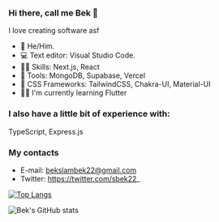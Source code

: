 ### Hi there, call me Bek 👋
I love creating software asf

- 👦 He/Him.
- 💻 Text editor: Visual Studio Code.
- 🤹‍♂️ Skills: Next.js, React
- 🔎 Tools: MongoDB, Supabase, Vercel
- 🎨 CSS Frameworks: TailwindCSS, Chakra-UI, Material-UI
- 👨‍💻 I'm currently learning Flutter

### I also have a little bit of experience with: 
TypeScript, Express.js

### My contacts
- E-mail: bekslambek22@gmail.com
- Twitter: https://twitter.com/sbek22_

[![Top Langs](https://github-readme-stats.vercel.app/api/top-langs/?username=MugiD&layout=compact)](https://github.com/anuraghazra/github-readme-stats)

![Bek's GitHub stats](https://github-readme-stats.vercel.app/api?username=MugiD&count_private=true&bg_color=fefefe&title_color=121212&text_color=353535&show_icons=true)
